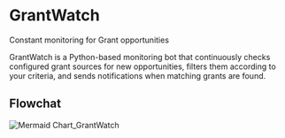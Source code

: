 # GrantWatch
Constant monitoring for Grant opportunities

GrantWatch is a Python-based monitoring bot that continuously checks configured grant sources for new opportunities, filters them according to your criteria, and sends notifications when matching grants are found.

## Flowchat
![Mermaid Chart_GrantWatch](https://github.com/user-attachments/assets/2cada1ec-d5ce-4e27-b87f-af1f8363abd1)
